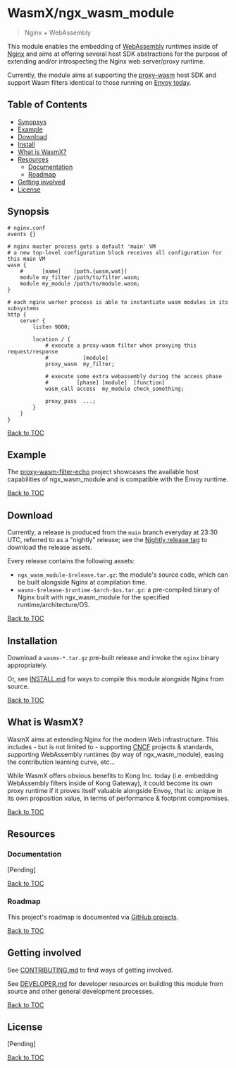 # WasmX/ngx_wasm_module

> Nginx + WebAssembly

This module enables the embedding of [WebAssembly](https://webassembly.org/)
runtimes inside of [Nginx](https://nginx.org/) and aims at offering several host
SDK abstractions for the purpose of extending and/or introspecting the Nginx web
server/proxy runtime.

Currently, the module aims at supporting the
[proxy-wasm](https://github.com/proxy-wasm/spec) host SDK and support Wasm
filters identical to those running on
[Envoy today](https://www.envoyproxy.io/docs/envoy/latest/configuration/http/http_filters/wasm_filter.html).

## Table of Contents

- [Synopsys](#synopsys)
- [Example](#example)
- [Download](#download)
- [Install](#install)
- [What is WasmX?](#what-is-wasmx)
- [Resources](#resources)
    - [Documentation](#documentation)
    - [Roadmap](#roadmap)
- [Getting involved](#getting-involved)
- [License](#license)

## Synopsis

```nginx
# nginx.conf
events {}

# nginx master process gets a default 'main' VM
# a new top-level configuration block receives all configuration for this main VM
wasm {
    #      [name]    [path.{wasm,wat}]
    module my_filter /path/to/filter.wasm;
    module my_module /path/to/module.wasm;
}

# each nginx worker process is able to instantiate wasm modules in its subsystems
http {
    server {
        listen 9000;

        location / {
            # execute a proxy-wasm filter when proxying this request/response
            #           [module]
            proxy_wasm  my_filter;

            # execute some extra webassembly during the access phase
            #         [phase] [module]  [function]
            wasm_call access  my_module check_something;

            proxy_pass  ...;
        }
    }
}
```

[Back to TOC](#table-of-contents)

## Example

The
[proxy-wasm-filter-echo](https://github.com/wasmx-proxy/proxy-wasm-filter-echo/)
project showcases the available host capabilities of ngx_wasm_module and is
compatible with the Envoy runtime.

[Back to TOC](#table-of-contents)

## Download

Currently, a release is produced from the `main` branch everyday at 23:30 UTC,
referred to as a "nightly" release; see the [Nightly release
tag](https://github.com/Kong/ngx_wasm_module/releases/tag/nightly) to download
the release assets.

Every release contains the following assets:

- `ngx_wasm_module-$release.tar.gz`: the module's source code, which can be
  built alongside Nginx at compilation time.
- `wasmx-$release-$runtime-$arch-$os.tar.gz`: a pre-compiled binary of Nginx
  built with ngx_wasm_module for the specified runtime/architecture/OS.

[Back to TOC](#table-of-contents)

## Installation

Download a `wasmx-*.tar.gz` pre-built release and invoke the `nginx` binary
appropriately.

Or, see [INSTALL.md](INSTALL.md) for ways to compile this module alongside
Nginx from source.

[Back to TOC](#table-of-contents)

## What is WasmX?

WasmX aims at extending Nginx for the modern Web infrastructure. This includes -
but is not limited to - supporting [CNCF](https://www.cncf.io/) projects &
standards, supporting WebAssembly runtimes (by way of ngx_wasm_module), easing
the contribution learning curve, etc...

While WasmX offers obvious benefits to Kong Inc. today (i.e. embedding
WebAssembly filters inside of Kong Gateway), it could become its own proxy
runtime if it proves itself valuable alongside Envoy, that is: unique in its own
proposition value, in terms of performance & footprint compromises.

[Back to TOC](#table-of-contents)

## Resources

### Documentation

[Pending]

[Back to TOC](#table-of-contents)

### Roadmap

This project's roadmap is documented via [GitHub
projects](https://github.com/Kong/ngx_wasm_module/projects).

[Back to TOC](#table-of-contents)

## Getting involved

See [CONTRIBUTING.md](CONTRIBUTING.md) to find ways of getting involved.

See [DEVELOPER.md](DEVELOPER.md) for developer resources on building this module
from source and other general development processes.

[Back to TOC](#table-of-contents)

## License

[Pending]

[Back to TOC](#table-of-contents)
